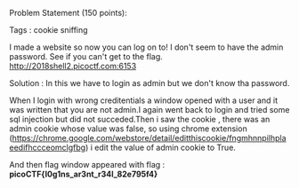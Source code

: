 Problem Statement (150 points):

Tags : cookie sniffing

I made a website so now you can log on to! I don't seem to have the admin password. See if you can't get to the flag. http://2018shell2.picoctf.com:6153

Solution :
In this we have to login as admin but we don't know tha password.

When I login with wrong creditentials a window opened with a user and it was written that you are not admin.I again went back to login and tried some sql injection but did not succeded.Then i saw the cookie , there was an admin cookie whose value was false, so using chrome extension (https://chrome.google.com/webstore/detail/editthiscookie/fngmhnnpilhplaeedifhccceomclgfbg) i edit the value of admin cookie to True.

And then flag window appeared with flag : <b>picoCTF{l0g1ns_ar3nt_r34l_82e795f4}<b>

